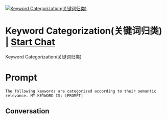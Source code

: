 
[![Keyword Categorization(关键词归类)](https://flow-prompt-covers.s3.us-west-1.amazonaws.com/icon/Abstract/i10.png)](https://gptcall.net/chat.html?data=%7B%22contact%22%3A%7B%22id%22%3A%22bUp6i4sbX9tcy0R8hYGbu%22%2C%22flow%22%3Atrue%7D%7D)
# Keyword Categorization(关键词归类) | [Start Chat](https://gptcall.net/chat.html?data=%7B%22contact%22%3A%7B%22id%22%3A%22bUp6i4sbX9tcy0R8hYGbu%22%2C%22flow%22%3Atrue%7D%7D)
Keyword Categorization(关键词归类)

# Prompt

```
The following keywords are categorized according to their semantic relevance. MY KEYWORD IS: [PROMPT]
```

## Conversation




